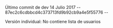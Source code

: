 Último commit de dev 14 Julio 2017
-- 87ec2c6cdbbcd4c373713fd9b92cb9a4e5f55776 --

Versión individual: No contiene lista de usuarios
